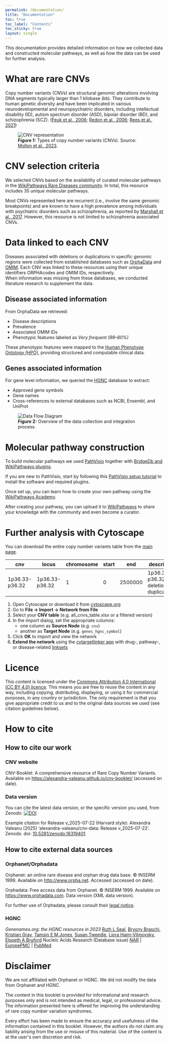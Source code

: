 ```yaml
---
permalink: /documentation/
title: "Documentation"
toc: true
toc_label: "Contents"
toc_sticky: true
layout: single
---
```


This documentation provides detailed information on how we collected data and constructed molecular pathways, as well as how the data can be used for further analysis.

# What are rare CNVs

Copy number variants (CNVs) are structural genomic alterations involving DNA segments typically larger than 1 kilobase (kb). They contribute to human genetic diversity and have been implicated in various neurodevelopmental and neuropsychiatric disorders, including intellectual disability (ID), autism spectrum disorder (ASD), bipolar disorder (BD), and schizophrenia (SCZ). (<a href="https://pubmed.ncbi.nlm.nih.gov/16418744/" target="_blank">Feuk et al., 2006</a>; <a href="https://pubmed.ncbi.nlm.nih.gov/17122850/" target="_blank">Redon et al., 2006</a>; <a href="https://pubmed.ncbi.nlm.nih.gov/34504065/" target="_blank">Rees et al., 2021</a>)

<figure id="fig:cnv">
  <img src="{{ site.baseurl }}/assets/images/cnv.png" alt="CNV representation" style="max-width:100%; height:auto;" />
  <figcaption><strong>Figure 1:</strong> Types of copy number variants (CNVs). Source: <a href="https://pubmed.ncbi.nlm.nih.gov/36737482/" target="_blank">Mollon et al., 2023</a>.</figcaption>
</figure>

# CNV selection criteria
We selected CNVs based on the availability of curated molecular pathways in the <a href="https://www.wikipathways.org/communities/rarediseases.html" target="_blank">WikiPathways Rare Diseases community</a>. In total, this resource includes 35 unique molecular pathways.

Most CNVs represented here are recurrent (i.e., involve the same genomic breakpoints) and are known to have a high prevalence among individuals with psychiatric disorders such as schizophrenia, as reported by <a href="https://pubmed.ncbi.nlm.nih.gov/27869829/" target="_blank">Marshall et al., 2017</a>. However, this resource is not limited to schizophrenia associated CNVs.

# Data linked to each CNV
Diseases associated with deletions or duplications in specific genomic regions were collected from established databases such as <a href="https://www.orphadata.com/" target="_blank">OrphaData</a> and <a href="https://omim.org/" target="_blank">OMIM</a>.
Each CNV was linked to these resources using their unique identifiers ORPHAcodes and OMIM IDs, respectively.  
When information was missing from these databases, we conducted literature research to supplement the data.

## Disease associated information
From OrphaData we retrieved:
- Disease descriptions  
- Prevalence   
- Associated OMIM IDs  
- Phenotypic features labeled as *Very frequent (99–80%)*  

These phenotypic features were mapped to the <a href="https://hpo.jax.org/" target="_blank">Human Phenotype Ontology (HPO)</a>, providing structured and computable clinical data.

## Genes associated information
For gene level information, we queried the <a href="https://www.genenames.org/" target="_blank">HGNC</a> database to extract:
- Approved gene symbols  
- Gene names  
- Cross-references to external databases such as NCBI, Ensembl, and UniProt

<figure id="fig:data-flow">
  <img src="{{ site.baseurl }}/assets/images/data_flow.png" alt="Data Flow Diagram" style="max-width:100%; height:auto;" />
  <figcaption><strong>Figure 2:</strong> Overview of the data collection and integration process.</figcaption>
</figure>

# Molecular pathway construction
To build molecular pathways we used <a href="https://pathvisio.org/" target="_blank">PathVisio</a> together with <a href="https://pathvisio.org/plugins/plugins-repo" target="_blank"> BridgeDb and WikiPathways plugins</a>.

If you are new to PathVisio, start by following this
<a href="https://academy.wikipathways.org/stages/walk-install-pv/" target="_blank">PathVisio setup tutorial</a> to install the software and required plugins.

Once set up, you can learn how to create your own pathway using the
<a href="https://academy.wikipathways.org/path.html" target="_blank">WikiPathways Academy</a>.

After creating your pathway, you can upload it to <a href="https://www.wikipathways.org/" target="_blank">WikiPathways</a> to share your knowledge with the community and even become a curator.

# Further analysis with Cytoscape
You can download the entire copy number variants table from the <a href="https://alexandra-valeanu.github.io/cnv-booklet/" target="_blank">main page</a>.

| cnv | locus | chromosome | start | end | description | pubmed_id | genes_hgnc_symbol | genes_hgnc_name | genes_hgnc_id | genes_entrez_id | genes_ensembl_id | genes_uniprot_id | wikipathways_id | orphadata_orphacode | orphadata_cause | orphadata_definition | orphadata_prevalence | orphadata_phenotypes | orphadata_hpo_id | orphadata_omim_id |
|---|---|---|---|---|---|---|---|---|---|---|---|---|---|---|---|---|---|---|---|---|
| 1p36.33-p36.32 | 1p36.33-p36.32 | 1 | 0 | 2500000 | 1p36.33-p36.32 deletion or duplication... | - | OR4F5 | olfactory receptor... | HGNC:14825  | 79501 | ENSG00000186092 | Q8NH21 | WP5345 | 1606 | deletion | A rare chromosomal anomaly... | 15.0 (1–5 / 10 000)... | Pointed chin | HP:0000307 | 616975;607872 |

1. Open Cytoscape or download it from <a href="https://cytoscape.org/" target="_blank">cytoscape.org</a>
2. Go to **File → Import → Network from File**
3. Select your **CNV table** (e.g. all_cnvs_table.xlsx or a filtered version)
4. In the import dialog, set the appropriate columns:
   - one column as **Source Node** (e.g. `cnv`)
   - another as **Target Node** (e.g. `genes_hgnc_symbol`)
5. Click **OK** to import and view the network
6. **Extend the network** using the <a href="https://apps.cytoscape.org/apps/cytargetlinker" target="_blank">cytargetlinker app</a> with drug-, pathway-, or disease-related <a href="https://cytargetlinker.github.io/pages/linksets" target="_blank">linksets</a>

# Licence
This content is licensed under the <a href="https://creativecommons.org/licenses/by/4.0/" target="_blank">Commons Attribution 4.0 International (CC BY 4.0) licence</a>. This means you are free to reuse the content in any way, including copying, distributing, displaying, or using it for commercial purposes, in any country or jurisdiction. The only requirement is that you give appropriate credit to us and to the original data sources we used (see citation guidelines below).

# How to cite
## How to cite our work
### CNV website
CNV-Booklet: A comprehensive resource of Rare Copy Number Variants. Available on https://alexandra-valeanu.github.io/cnv-booklet/ (accessed on date). 

### Data version 
You can cite the latest data version, or the specific version you used, from Zenodo:
<a href="https://doi.org/10.5281/zenodo.16319401" target="_blank"><img src="https://zenodo.org/badge/DOI/10.5281/zenodo.16319401.svg" alt="DOI"></a>

Example citation for Release v_2025-07-22 (Harvard style):
Alexandra Valeanu (2025) ‘alexandra-valeanu/cnv-data: Release v_2025-07-22’. Zenodo. doi: <a href="https://doi.org/10.5281/zenodo.16319401" target="_blank">10.5281/zenodo.16319401</a>. 

## How to cite external data sources
### Orphanet/Orphadata
Orphanet: an online rare disease and orphan drug data base. © INSERM 1999. Available on http://www.orpha.net. Accessed (accessed on date).

Orphadata: Free access data from Orphanet. © INSERM 1999. Available on https://www.orphadata.com. Data version (XML data version).

For further use of Orphadata, please consult their <a href="https://www.orphadata.com/legal-notice/" target="_blank">legal notice</a>.

### HGNC
<cite>Genenames.org: the HGNC resources in 2023</cite>
<a href="https://orcid.org/0000-0002-7545-6817">Ruth L Seal</a>,
<a href="https://orcid.org/0000-0002-5269-0985">Bryony Braschi</a>,
<a href="https://orcid.org/0000-0002-7035-7107">Kristian Gray</a>,
<a href="https://orcid.org/0000-0002-0027-0858">Tamsin E M Jones</a>,
<a href="https://orcid.org/0000-0003-1818-8243">Susan Tweedie</a>,
<a href="http://orcid.org/0000-0002-0027-0858">Liora Haim-Vilmovsky</a>,
<a href="https://orcid.org/0000-0002-8380-5247">Elspeth A Bruford</a>
Nucleic Acids Research (Database issue)
<a href="https://academic.oup.com/nar/advance-article/doi/10.1093/nar/gkac888/6761747" class="paper-link">NAR</a> | <a href="http://europepmc.org/article/MED/36243972" class="paper-link">EuropePMC</a> | <a href="https://pubmed.ncbi.nlm.nih.gov/36243972/" class="paper-link">PubMed</a>

# Disclaimer
We are not affiliated with Orphanet or HGNC. We did not modify the data from Orphanet and HGNC. <br>

The content in this booklet is provided for informational and research purposes only and is not intended as  medical, legal, or professional advice. The information presented here is offered for improving the understanding of rare copy number variation syndromes. <br>

Every effort has been made to ensure the accuracy and usefulness of the information contained in this booklet. However, the authors do not claim any liability arising from the use or misuse of this material. Use of the content is at the user's own discretion and risk. <br>